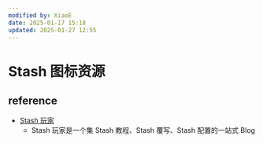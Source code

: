 ```yaml
---
modified by: XiaoE
date: 2025-01-17 15:18
updated: 2025-01-27 12:55
---
```

# Stash 图标资源

## reference
- [Stash 玩家](https://clashios.app/)
	- Stash 玩家是一个集 Stash 教程、Stash 覆写、Stash 配置的一站式 Blog

